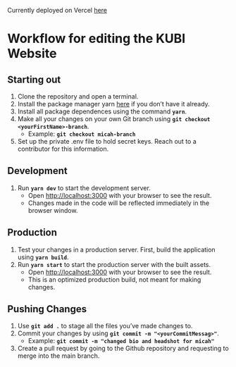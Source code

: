 Currently deployed on Vercel [here](https://kubi-website.vercel.app/) 

# Workflow for editing the KUBI Website

## Starting out

1. Clone the repository and open a terminal.
2. Install the package manager yarn [here](https://classic.yarnpkg.com/lang/en/docs/install/) if you don’t have it already.
3. Install all package dependences using the command **`yarn`**.
4. Make all your changes on your own Git branch using **`git checkout <yourFirstName>-branch`**.
    - Example: **`git checkout micah-branch`**
5. Set up the private .env file to hold secret keys. Reach out to a contributor for this information.

## Development

1. Run **`yarn dev`** to start the development server.
    - Open [http://localhost:3000](http://localhost:3000/) with your browser to see the result.
    - Changes made in the code will be reflected immediately in the browser window.

## Production

1. Test your changes in a production server. First, build the application using **`yarn build`**.
2. Run **`yarn start`** to start the production server with the built assets.
    - Open [http://localhost:3000](http://localhost:3000/) with your browser to see the result.
    - This is an optimized production build, not meant for making changes.

## Pushing Changes

1. Use **`git add .`** to stage all the files you’ve made changes to.
2. Commit your changes by using **`git commit -m "<yourCommitMessag>"`**.
    - Example: **`git commit -m "changed bio and headshot for micah"`**
3. Create a pull request by going to the Github repository and requesting to merge into the main branch.